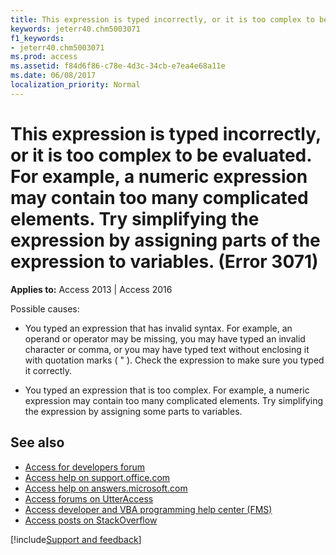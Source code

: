 ```yaml
---
title: This expression is typed incorrectly, or it is too complex to be evaluated. For example, a numeric expression may contain too many complicated elements. Try simplifying the expression by assigning parts of the expression to variables. (Error 3071)
keywords: jeterr40.chm5003071
f1_keywords:
- jeterr40.chm5003071
ms.prod: access
ms.assetid: f84d6f86-c78e-4d3c-34cb-e7ea4e68a11e
ms.date: 06/08/2017
localization_priority: Normal
---
```



# This expression is typed incorrectly, or it is too complex to be evaluated. For example, a numeric expression may contain too many complicated elements. Try simplifying the expression by assigning parts of the expression to variables. (Error 3071)

  

**Applies to:** Access 2013 | Access 2016

Possible causes:



- You typed an expression that has invalid syntax. For example, an operand or operator may be missing, you may have typed an invalid character or comma, or you may have typed text without enclosing it with quotation marks ( " ). Check the expression to make sure you typed it correctly.
    
- You typed an expression that is too complex. For example, a numeric expression may contain too many complicated elements. Try simplifying the expression by assigning some parts to variables.
    

## See also

- [Access for developers forum](https://social.msdn.microsoft.com/Forums/office/home?forum=accessdev)
- [Access help on support.office.com](https://support.office.com/search/results?query=Access)
- [Access help on answers.microsoft.com](https://answers.microsoft.com/)
- [Access forums on UtterAccess](https://www.utteraccess.com/forum/index.php?act=idx)
- [Access developer and VBA programming help center (FMS)](https://www.fmsinc.com/MicrosoftAccess/developer/)
- [Access posts on StackOverflow](https://stackoverflow.com/questions/tagged/ms-access)

[!include[Support and feedback](~/includes/feedback-boilerplate.md)]
